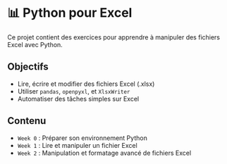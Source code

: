 # 📊 Python pour Excel

Ce projet contient des exercices pour apprendre à manipuler des fichiers Excel avec Python.

## Objectifs
- Lire, écrire et modifier des fichiers Excel (.xlsx)
- Utiliser `pandas`, `openpyxl`, et `XlsxWriter`
- Automatiser des tâches simples sur Excel

## Contenu
- `Week 0` : Préparer son environnement Python
- `Week 1` : Lire et manipuler un fichier Excel
- `Week 2` : Manipulation et formatage avancé de fichiers Excel
